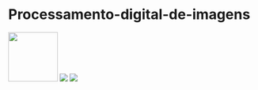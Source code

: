 # Processamento-digital-de-imagens
<img src="https://upload.wikimedia.org/wikipedia/commons/thumb/c/c3/Python-logo-notext.svg/800px-Python-logo-notext.svg.png" width="100px" height="100px">

<img src="https://folhago.com.br/wp-content/uploads/2020/11/Cuidados-com-cachorro-aprenda-como-cuidar-de-seu-animal-de-estimacao-1.jpg">

<img src = "https://p2.trrsf.com/image/fget/cf/774/0/images.terra.com/2024/02/02/1141926492-spcriancaszooistockphoto01.jpg">

